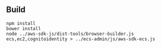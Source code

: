 

Build
-----

    npm install
    bower install
    node ../aws-sdk-js/dist-tools/browser-builder.js ecs,ec2,cognitoidentity > ../ecs-admin/js/aws-sdk-ecs.js

